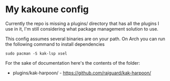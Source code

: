 # My kakoune config

Currently the repo is missing a plugins/ directory that has all the plugins I use in it, I'm still considering what package management solution to use.

This config assumes several binaries are on your path. On Arch you can run the following command to install dependencies

```
sudo pacman -S kak-lsp xsel
```

For the sake of documentation here's the contents of the folder:

- plugins/kak-harpoon/ - https://github.com/raiguard/kak-harpoon/

